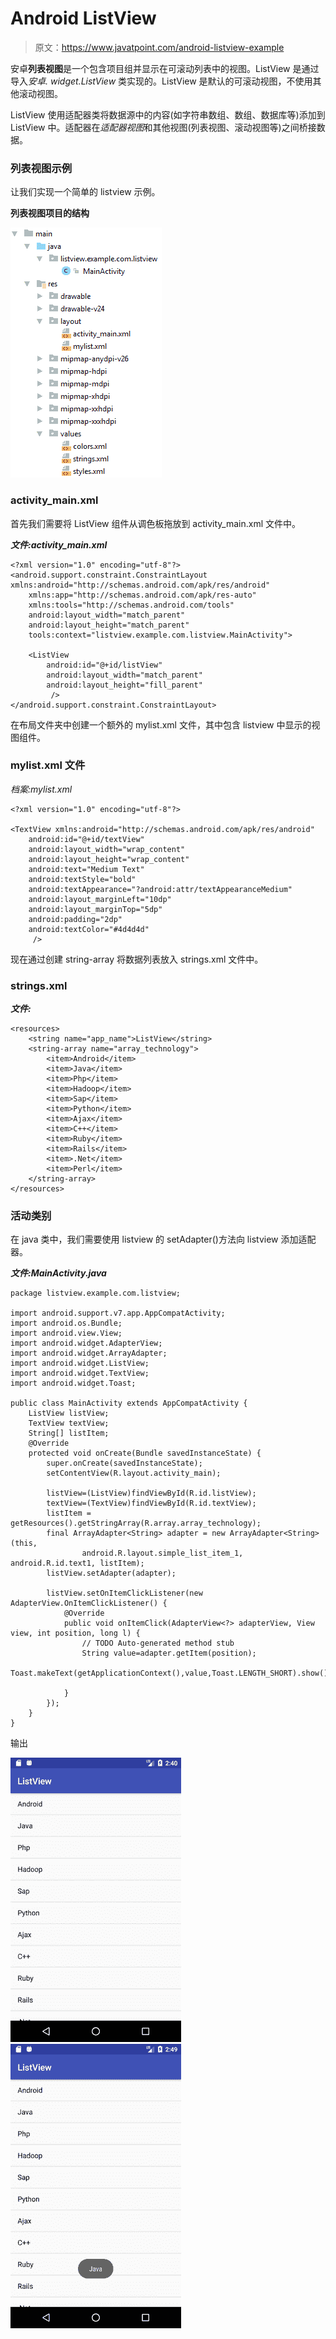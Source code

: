 # Android ListView

> 原文：<https://www.javatpoint.com/android-listview-example>

安卓**列表视图**是一个包含项目组并显示在可滚动列表中的视图。ListView 是通过导入*安卓. widget.ListView* 类实现的。ListView 是默认的可滚动视图，不使用其他滚动视图。

ListView 使用适配器类将数据源中的内容(如字符串数组、数组、数据库等)添加到 ListView 中。适配器在*适配器视图*和其他视图(列表视图、滚动视图等)之间桥接数据。

### 列表视图示例

让我们实现一个简单的 listview 示例。

**列表视图项目的结构**

![android Listview 1](img/2fa59ade7fb2dfd728a117ee7eb45569.png)

### activity_main.xml

首先我们需要将 ListView 组件从调色板拖放到 activity_main.xml 文件中。

***文件:activity_main.xml***

```
<?xml version="1.0" encoding="utf-8"?>
<android.support.constraint.ConstraintLayout xmlns:android="http://schemas.android.com/apk/res/android"
    xmlns:app="http://schemas.android.com/apk/res-auto"
    xmlns:tools="http://schemas.android.com/tools"
    android:layout_width="match_parent"
    android:layout_height="match_parent"
    tools:context="listview.example.com.listview.MainActivity">

    <ListView
        android:id="@+id/listView"
        android:layout_width="match_parent"
        android:layout_height="fill_parent"
         />
</android.support.constraint.ConstraintLayout>

```

在布局文件夹中创建一个额外的 mylist.xml 文件，其中包含 listview 中显示的视图组件。

### mylist.xml 文件

*档案:mylist.xml*

```
<?xml version="1.0" encoding="utf-8"?>

<TextView xmlns:android="http://schemas.android.com/apk/res/android"
    android:id="@+id/textView"
    android:layout_width="wrap_content"
    android:layout_height="wrap_content"
    android:text="Medium Text"
    android:textStyle="bold"
    android:textAppearance="?android:attr/textAppearanceMedium"
    android:layout_marginLeft="10dp"
    android:layout_marginTop="5dp"
    android:padding="2dp"
    android:textColor="#4d4d4d"
     />

```

现在通过创建 string-array 将数据列表放入 strings.xml 文件中。

### strings.xml

***文件:***

```
<resources>
    <string name="app_name">ListView</string>
    <string-array name="array_technology">
        <item>Android</item>
        <item>Java</item>
        <item>Php</item>
        <item>Hadoop</item>
        <item>Sap</item>
        <item>Python</item>
        <item>Ajax</item>
        <item>C++</item>
        <item>Ruby</item>
        <item>Rails</item>
        <item>.Net</item>
        <item>Perl</item>
    </string-array>
</resources>

```

### 活动类别

在 java 类中，我们需要使用 listview 的 setAdapter()方法向 listview 添加适配器。

***文件:MainActivity.java***

```
package listview.example.com.listview;

import android.support.v7.app.AppCompatActivity;
import android.os.Bundle;
import android.view.View;
import android.widget.AdapterView;
import android.widget.ArrayAdapter;
import android.widget.ListView;
import android.widget.TextView;
import android.widget.Toast;

public class MainActivity extends AppCompatActivity {
    ListView listView;
    TextView textView;
    String[] listItem;
    @Override
    protected void onCreate(Bundle savedInstanceState) {
        super.onCreate(savedInstanceState);
        setContentView(R.layout.activity_main);

        listView=(ListView)findViewById(R.id.listView);
        textView=(TextView)findViewById(R.id.textView);
        listItem = getResources().getStringArray(R.array.array_technology);
        final ArrayAdapter<String> adapter = new ArrayAdapter<String>(this,
                android.R.layout.simple_list_item_1, android.R.id.text1, listItem);
        listView.setAdapter(adapter);

        listView.setOnItemClickListener(new AdapterView.OnItemClickListener() {
            @Override
            public void onItemClick(AdapterView<?> adapterView, View view, int position, long l) {
                // TODO Auto-generated method stub
                String value=adapter.getItem(position);
                Toast.makeText(getApplicationContext(),value,Toast.LENGTH_SHORT).show();

            }
        });
    }
}

```

输出

![android Listview 2](img/05b47910a88e7a74378439f46aef2f7e.png)
![android Listview 3](img/cd3d5c26e2636dd5d44cd047be875913.png)